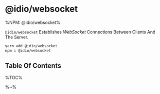 # @idio/websocket

%NPM: @idio/websocket%

`@idio/websocket` Establishes _WebSocket_ Connections Between Clients And The Server.

```sh
yarn add @idio/websocket
npm i @idio/websocket
```

## Table Of Contents

%TOC%

%~%
